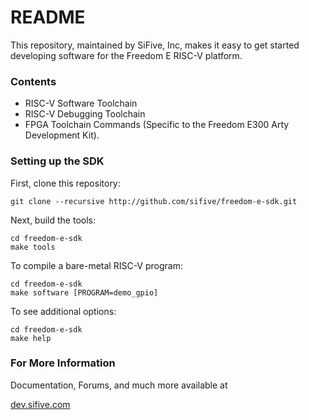 # README #

This repository, maintained by SiFive, Inc, makes it easy to get started developing software for the Freedom E RISC-V platform. 

### Contents ###

* RISC-V Software Toolchain 
* RISC-V Debugging Toolchain
* FPGA Toolchain Commands (Specific to the Freedom E300 Arty Development Kit).

### Setting up the SDK ###

First, clone this repository:

```
git clone --recursive http://github.com/sifive/freedom-e-sdk.git
```

Next, build the tools:

```
cd freedom-e-sdk
make tools
```

To compile a bare-metal RISC-V program:

```
cd freedom-e-sdk
make software [PROGRAM=demo_gpio]
```

To see additional options:

```
cd freedom-e-sdk
make help
```

### For More Information ###

Documentation, Forums, and much more available at

[dev.sifive.com](http://dev.sifive.com)